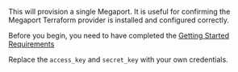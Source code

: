 This will provision a single Megaport. It is useful for confirming the Megaport Terraform provider is installed and configured correctly.

Before you begin, you need to have completed the [Getting Started Requirements](https://registry.terraform.io/providers/megaport/megaport/latest/docs/guides/gettingstarted)  

Replace the `access_key` and `secret_key` with your own credentials.
